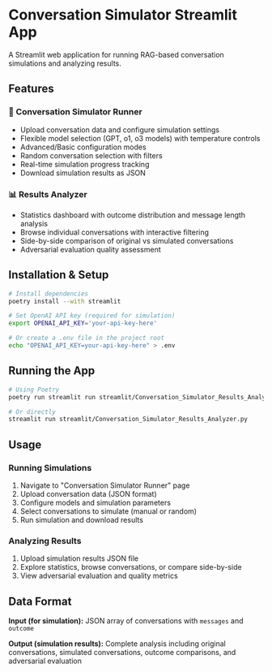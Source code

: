 # Conversation Simulator Streamlit App

A Streamlit web application for running RAG-based conversation simulations and analyzing results.

## Features

### 🤖 Conversation Simulator Runner
- Upload conversation data and configure simulation settings
- Flexible model selection (GPT, o1, o3 models) with temperature controls
- Advanced/Basic configuration modes
- Random conversation selection with filters
- Real-time simulation progress tracking
- Download simulation results as JSON

### 📊 Results Analyzer
- Statistics dashboard with outcome distribution and message length analysis
- Browse individual conversations with interactive filtering
- Side-by-side comparison of original vs simulated conversations
- Adversarial evaluation quality assessment

## Installation & Setup

```bash
# Install dependencies
poetry install --with streamlit

# Set OpenAI API key (required for simulation)
export OPENAI_API_KEY='your-api-key-here'

# Or create a .env file in the project root
echo "OPENAI_API_KEY=your-api-key-here" > .env
```

## Running the App

```bash
# Using Poetry
poetry run streamlit run streamlit/Conversation_Simulator_Results_Analyzer.py

# Or directly
streamlit run streamlit/Conversation_Simulator_Results_Analyzer.py
```

## Usage

### Running Simulations
1. Navigate to "Conversation Simulator Runner" page
2. Upload conversation data (JSON format)
3. Configure models and simulation parameters
4. Select conversations to simulate (manual or random)
5. Run simulation and download results

### Analyzing Results
1. Upload simulation results JSON file
2. Explore statistics, browse conversations, or compare side-by-side
3. View adversarial evaluation and quality metrics

## Data Format

**Input (for simulation):** JSON array of conversations with `messages` and `outcome`

**Output (simulation results):** Complete analysis including original conversations, simulated conversations, outcome comparisons, and adversarial evaluation
